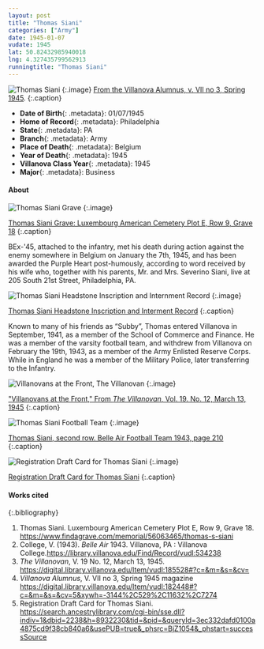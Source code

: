 ```yaml
---
layout: post
title: "Thomas Siani"
categories: ["Army"]
date: 1945-01-07
vudate: 1945
lat: 50.82432985940018
lng: 4.327435799562913
runningtitle: "Thomas Siani"
---
```


![Thomas Siani](images/SianiThomas_VillanovaAlumnus_1.jpg)
  {:.image}
[From the Villanova Alumnus, v. VII no 3, Spring 1945](https://digital.library.villanova.edu/Item/vudl:182448#?c=&m=&s=&cv=5&xywh=-3144%2C529%2C11632%2C7274).
  {:.caption}

* **Date of Birth**{: .metadata}: 01/07/1945
* **Home of Record**{: .metadata}: Philadelphia
* **State**{: .metadata}: PA
* **Branch**{: .metadata}: Army
* **Place of Death**{: .metadata}: Belgium
* **Year of Death**{: .metadata}: 1945
* **Villanova Class Year**{: .metadata}: 1945
* **Major**{: .metadata}: Business


#### About

![Thomas Siani Grave](images/SianiThomasGrave_3.jpg)
  {:.image}

[Thomas Siani Grave: Luxembourg American Cemetery Plot E, Row 9, Grave 18](https://www.findagrave.com/memorial/56063465/thomas-s-siani)
  {:.caption}

BEx-'45, attached to the infantry, met his death during action against the enemy somewhere in Belgium on January the 7th, 1945, and has been awarded the Purple Heart post-humously, according to word received by his wife who, together with his parents, Mr. and Mrs. Severino Siani, live at 205 South 21st Street, Philadelphia, PA.

![Thomas Siani Headstone Inscription and Internment Record](images/SianiThomas_HeadstoneInscription_2.jpg)
  {:.image}

[Thomas Siani Headstone Inscription and Interment Record](https://search.ancestrylibrary.com/cgi-bin/sse.dll?indiv=1&dbid=9170&h=96352&tid=&pid=&queryId=532f107539757de0ae5225aa303e891c&usePUB=true&_phsrc=BjZ1058&_phstart=successSource)
  {:.caption}

Known to many of his friends as “Subby”, Thomas entered Villanova in September, 1941, as a member of the School of Commerce and Finance. He was a member of the varsity football team, and withdrew from Villanova on February the 19th, 1943, as a member of the Army Enlisted Reserve Corps. While in England he was a member of the Military Police, later transferring to the Infantry.

![Villanovans at the Front, The Villanovan](images/SianiThomas_TheVillanovan_4.png)
  {:.image}

["Villanovans at the Front," From _The Villanovan_, Vol. 19. No. 12, March 13, 1945](https://digital.library.villanova.edu/Item/vudl:185528#?c=&m=&s=&cv=)
  {:.caption}

![Thomas Siani Football Team](images/SianiThomas_1943FootballBelleAir_5.jpg)
  {:.image}

[Thomas Siani, second row. Belle Air Football Team 1943, page 210](https://library.villanova.edu/Find/Record/vudl:534238)
  {:.caption}

![Registration Draft Card for Thomas Siani](images/SianiThomasRegistrationCard_6.jpg)
  {:.image}

[Registration Draft Card for Thomas Siani](https://search.ancestrylibrary.com/cgi-bin/sse.dll?indiv=1&dbid=2238&h=8932230&tid=&pid=&queryId=3ec332dafd0100a4875cd9f38cb840a6&usePUB=true&_phsrc=BjZ1054&_phstart=successSource)
  {:.caption}



#### Works cited

{:.bibliography}
1. Thomas Siani. Luxembourg American Cemetery Plot E, Row 9, Grave 18. <https://www.findagrave.com/memorial/56063465/thomas-s-siani>
2. College, V. (1943). _Belle Air_ 1943. Villanova, PA : Villanova College.<https://library.villanova.edu/Find/Record/vudl:534238>
4. _The Villanovan_, V. 19 No. 12, March 13, 1945. <https://digital.library.villanova.edu/Item/vudl:185528#?c=&m=&s=&cv=>
5. _Villanova Alumnus_, V. VII no 3, Spring 1945 magazine <https://digital.library.villanova.edu/Item/vudl:182448#?c=&m=&s=&cv=5&xywh=-3144%2C529%2C11632%2C7274>
6. Registration Draft Card for Thomas Siani. <https://search.ancestrylibrary.com/cgi-bin/sse.dll?indiv=1&dbid=2238&h=8932230&tid=&pid=&queryId=3ec332dafd0100a4875cd9f38cb840a6&usePUB=true&_phsrc=BjZ1054&_phstart=successSource>
